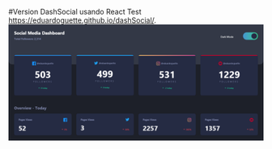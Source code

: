 
#Version DashSocial usando React
Test https://eduardoguette.github.io/dashSocial/.
![](https://raw.githubusercontent.com/eduardoguette/dashSocial/master/dash.png)
